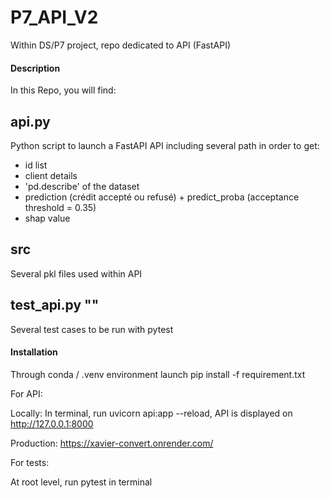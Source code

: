 # P7_API_V2

Within DS/P7 project, repo dedicated to API (FastAPI)

#### Description ####

In this Repo, you will find:

## api.py ##

Python script to launch a FastAPI API including several path in order to get:

- id list
- client details
- 'pd.describe' of the dataset
- prediction (crédit accepté ou refusé) + predict_proba (acceptance threshold = 0.35)
- shap value

## src ##

Several pkl files used within API 

## test_api.py ""

Several test cases to be run with pytest


#### Installation ####

Through conda / .venv environment launch pip install -f requirement.txt

For API:

Locally:
In terminal, run uvicorn api:app --reload, API is displayed on http://127.0.0.1:8000

Production: https://xavier-convert.onrender.com/

For tests:

At root level, run pytest in terminal


